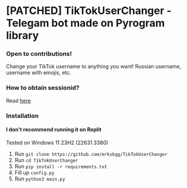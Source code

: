 # [PATCHED] TikTokUserChanger - Telegam bot made on Pyrogram library
### Open to contributions!
Change your TikTok username to anything you want! Russian username, username with emojis, etc.

### How to obtain sessionid?
Read [here](https://github.com/mrksbgg/TikTokUserChanger/blob/main/obtain.md)

### Installation
#### I don't recommend running it on Replit
Tested on Windows 11 23H2 (22631.3380)

1. Run `git clone https://github.com/mrksbgg/TikTokUserChanger`
2. Run `cd TikTokUserChanger`
3. Run `pip install -r requirements.txt`
4. Fill up `config.py`
5. Run `python3 main.py`
